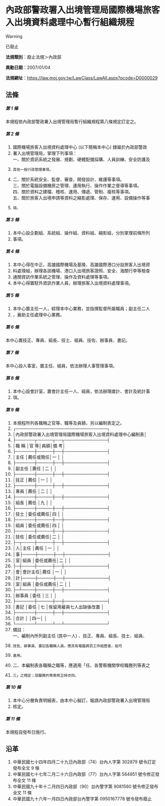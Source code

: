 # 內政部警政署入出境管理局國際機場旅客入出境資料處理中心暫行組織規程


> [!WARNING]
> 已廢止


**法規類別**：廢止法規＞內政部

**異動日期**：2007/01/04  

**法規網址**：https://law.moj.gov.tw/LawClass/LawAll.aspx?pcode=D0000029



## 法條
##### 第 1 條
本規程依內政部警政署入出境管理局暫行組織規程第八條規定訂定之。

##### 第 2 條
1. 國際機場旅客入出境資料處理中心 (以下簡稱本中心) 隸屬於內政部警政
1. 署入出境管理局，掌理下列事項：  
一、關於資訊系統之發展、規劃、硬體配備採購、人員訓練、安全防護及
1.     其他一般行政管理事項。
1. 二、關於系統安全、監督、審查、開發設計、維護等事項。  
三、關於電腦設備機房之管理、運用執行、操作作業之督導等事項。  
四、關於資料之建檔、稽核、運用、傳遞、管制、複核等事項。  
五、關於旅客入出境申請等資料之縮影處理、保存、運用、設備操作等事
1.     項。

##### 第 3 條
1. 本中心設企劃組、系統組、操作組、資料組、縮影組，分別掌理前條所列
1. 事項。

##### 第 4 條
1. 本中心得在中正、高雄國際機場及基隆、高雄國際港口分設旅客入出境資
1. 料處理組，辦理各該機場、港口入出境旅客證照、安全、海關行李等檢查
1. 通關資訊作業系統之管理、操作及資料處理等事項。
1. 本中心得置駐外資訊作業人員，辦理旅客入出境資料處理事項。

##### 第 5 條
1. 本中心置主任一人，綜理本中心業務，並指揮監督所屬職員；副主任二人
1. ，襄助主任處理中心業務。

##### 第 6 條
本中心置技正、專員、組長、技士、組員、技佐、辦事員、書記。

##### 第 7 條
本中心設人事室，置主任、組員，依法辦理人事管理事項。

##### 第 8 條
1. 本中心設會計室，置會計主任一人、組員，依法辦理歲計、會計及統計事
1. 項。

##### 第 9 條
1. 本規程所列各職稱之官等、職等及員額，另以編制表定之。
1. ┌──────────────────────────────┐
1. │內政部警政署入出境管理局國際機場旅客入出境資料處理中心編制表│
1. ├──────┬─────┬──┬──────────────┤
1. │職      稱  │官      等│員額│備                        考│
1. ├──────┼─────┼──┼──────────────┤
1. │主任        │薦任或簡任│一  │                            │
1. ├──────┼─────┼──┼──────────────┤
1. │副主任      │薦任      │二  │                            │
1. ├──────┼─────┼──┼──────────────┤
1. │技正        │薦任      │一  │                            │
1. ├──────┼─────┼──┼──────────────┤
1. │專員        │薦任      │二  │                            │
1. ├──────┼─────┼──┼──────────────┤
1. │組長        │薦任      │九  │                            │
1. ├──────┼─────┼──┼──────────────┤
1. │技士        │委任或薦任│四  │                            │
1. ├──────┼─────┼──┼──────────────┤
1. │組員        │委任或薦任│四  │                            │
1. ├──────┼─────┼──┼──────────────┤
1. │技佐        │委任或薦任│二  │                            │
1. ├─┬────┼─────┼──┼──────────────┤
1. │人│主任    │薦任      │一  │                            │
1. │事├────┼─────┼──┼──────────────┤
1. │室│組員    │委任或薦任│二  │                            │
1. ├─┼────┼─────┼──┼──────────────┤
1. │會│會計主任│薦任      │一  │                            │
1. │計├────┼─────┼──┼──────────────┤
1. │室│組員    │委任或薦任│二  │                            │
1. ├─┴────┼─────┼──┼──────────────┤
1. │辦事員      │委任      │三  │                            │
1. ├──────┼─────┼──┼──────────────┤
1. │書記        │委任      │七  │俟留用雇員七人出缺後改置    │
1. ├──────┼─────┼──┼──────────────┤
1. │合計        │          │四一│                            │
1. └──────┴─────┴──┴──────────────┘
1. 備註：  
一、編制內所列副主任 (其中一人) 、技正、專員、組長、技士、組員、
1.     技佐、辦事員、書記各職稱人員，應具有電腦資訊工作經歷者，始可
1.     進用。
1. 二、本編制表各職稱之職等，應適用「任、各警察機關學校職務列等表之
1.     三」之規定；該職務列等表修正時亦同。

##### 第 10 條
1. 本中心分層負責明細表，由本中心擬訂，報請內政部警政署入出境管理局
1. 核定。

##### 第 11 條
本規程自發布日施行。

## 沿革
1. 中華民國七十四年四月二十九日內政部（74）台內人字第 302879 號令訂定發布全文 9  條
1. 中華民國七十七年二月二十六日內政部（77）台內人字第 564851 號令修正發布全文 11 條
1. 中華民國九十年十二月四日內政部（90）台內警字第 9081560  號令修正發布全文 11 條
1. 中華民國九十六年一月四日內政部台內警字第 0950167778 號令發布廢止
